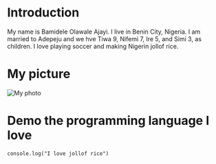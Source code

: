 # Introduction

My name is Bamidele Olawale Ajayi. I live in Benin City, Nigeria. I am married to Adepeju and we hve Tiwa 9, Nifemi 7, Ire 5, and Simi 3, as children. I love playing soccer and making Nigerin jollof rice.


# My picture

![My photo](https://lh3.googleusercontent.com/pw/AIL4fc8VFSc0aX0iJ5nxenckt-kiYF_WDCL5qdhT4XSeji2UdVAS5E5wdlNKIcE98xVTcZlcran_y91t5eBEbhq11j2LhM-j3hjX2QWDi1nHRbG_CQYswJ5vMLcAOnkWTupV5qyT3-iQkDum_9q3AXaISQoRp9Dcl9s-EabXxrqfCPhqHGYVmropa6k8oOiJH3BA_mBDu2B8EfuxY9ymSCKeOBcM9A_GdVjfSskT7TR5-Aq8efc6eQKsNFsZPmuhGZVRFzRfc3g6D1zRf3Hsk3wFmYNnSSw7M8nvBHFrtHmfg7RI99gYIwSRiyePAiLFbNFBRI_SK0bXpPZv5vnL1oNadcaYDv164TqY-dieAbPPD_M4nrlFEAuP3guBrjveKkMmKxpNEMWhI3b6LEa-uJxwWnY6yxTBvNsBZLbp3XJHZOjo80Ts7zramlifqIcuzcQyBBy9HIEYZQIEyA-3epnUEknABajqxzg13cBGFaEGTrB276T6ygFMwLeC2beGPbKvyGEmZ-nf4n1gffg6kkNGKC_SkAsJRCzAce4qJhQbA6fD-fFRzy3INhTAA-lBEiETmYFRXjH40NA2o1ZRHxsKNtnokflEJ4jr3XQU6RKsaBRSomfGE4mPV8F-zEb8yLMnZoDTvqxVRSdMM_NPIk_6ABUD80pPU_fgNwSjRR91f5VAO9Wdfd9ebsoSB3l2TKkAsKW1sVJy7jLBLuTnf5Ux5VFDX8Zo3BYeYRwKC1Y5NjhpwtgQnoiVAvY1FchiXM-as0u4s_O1Jhnow_gH8Eh574R7S0EfRaArHhUvKB3z1tWiPnyKnnHEnHmD3b_fJRR9e6wovdZ2euazdnZApUawEBRS1D6w7fjCzbUJw4ojxECIAze0evmK3diEvp_hTNO7G75ngkzUXJf7w-wb1Hgjd0GuUKg=w563-h751-s-no?authuser=0)

# Demo the programming language I love 

`console.log("I love jollof rice")`